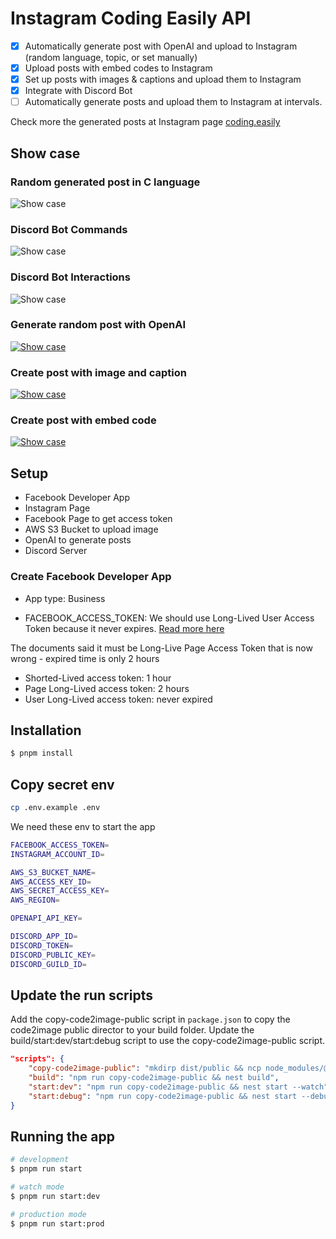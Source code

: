 # Instagram Coding Easily API

- [x] Automatically generate post with OpenAI and upload to Instagram (random language, topic, or set manually)
- [x] Upload posts with embed codes to Instagram
- [x] Set up posts with images & captions and upload them to Instagram
- [x] Integrate with Discord Bot
- [ ] Automatically generate posts and upload them to Instagram at intervals.

Check more the generated posts at Instagram page [coding.easily](https://www.instagram.com/coding.easily/)

## Show case

### Random generated post in C language
![Show case](./showcases/auto-generate-post.png)

### Discord Bot Commands
![Show case](./showcases/discord-bot-commands.png)

### Discord Bot Interactions
![Show case](./showcases/discord-bot-interactions.png)

### Generate random post with OpenAI
[![Show case](./showcases/create-post-with-code.png)](https://github.com/harrylowkey/instagram-coding-easily-api/assets/39021290/ec4e4d0a-0593-4291-87aa-583fec7262b1)

### Create post with image and caption
[![Show case](./showcases/create-post-with-code.png)](https://github.com/harrylowkey/instagram-coding-easily-api/assets/39021290/f7054bd2-3823-4d01-a774-58eb51d269b3)

### Create post with embed code
[![Show case](./showcases/create-post-with-code.png)](https://github.com/harrylowkey/instagram-coding-easily-api/assets/39021290/053d0050-716c-4450-a483-050596d99da6)


## Setup

- Facebook Developer App
- Instagram Page
- Facebook Page to get access token
- AWS S3 Bucket to upload image
- OpenAI to generate posts
- Discord Server

### Create Facebook Developer App
- App type: Business

- FACEBOOK_ACCESS_TOKEN: We should use Long-Lived User Access Token because it never expires.
[Read more here](https://developers.facebook.com/docs/facebook-login/guides/access-tokens/get-long-lived#long-lived-page-token)

The documents said it must be Long-Live Page Access Token that is now wrong - expired time is only 2 hours

- Shorted-Lived access token: 1 hour
- Page Long-Lived access token: 2 hours
- User Long-Lived access token: never expired

## Installation

```bash
$ pnpm install
```

## Copy secret env
```bash
cp .env.example .env
```

We need these env to start the app
```bash
FACEBOOK_ACCESS_TOKEN=
INSTAGRAM_ACCOUNT_ID=

AWS_S3_BUCKET_NAME=
AWS_ACCESS_KEY_ID=
AWS_SECRET_ACCESS_KEY=
AWS_REGION=

OPENAPI_API_KEY=

DISCORD_APP_ID=
DISCORD_TOKEN=
DISCORD_PUBLIC_KEY=
DISCORD_GUILD_ID=
```

## Update the run scripts

Add the copy-code2image-public script in `package.json` to copy the code2image public director to your build folder.
Update the build/start:dev/start:debug script to use the copy-code2image-public script.

```json
"scripts": {
    "copy-code2image-public": "mkdirp dist/public && ncp node_modules/@harrylowkey/code2image/public dist/public",
    "build": "npm run copy-code2image-public && nest build",
    "start:dev": "npm run copy-code2image-public && nest start --watch",
    "start:debug": "npm run copy-code2image-public && nest start --debug --watch",
}
```


## Running the app

```bash
# development
$ pnpm run start

# watch mode
$ pnpm run start:dev

# production mode
$ pnpm run start:prod
```
